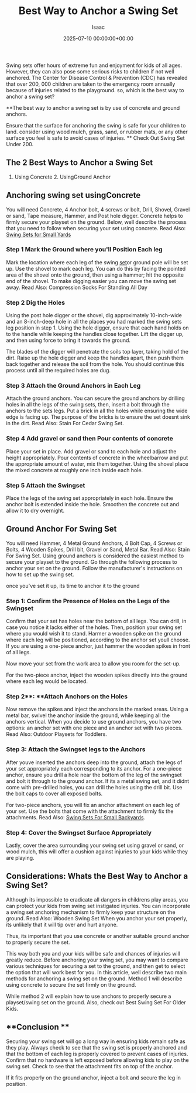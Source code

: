 ﻿---
title: Best Way to Anchor a Swing Set
description: Swing sets offer hours of extreme fun and enjoyment for kids of all ages. However, they can also pose some serious risks to children if not well anchored. The...
slug: /best-way-to-anchor-a-swing-set/
date: 2025-07-10 00:00:00+00:00
lastmod: 2025-07-10 00:00:00+03:00
author: Isaac
categories:

- Swing Sets
tags:

- swing-sets

- swing

- set
layout: post
---

Swing sets offer hours of extreme fun and enjoyment for kids of all ages. However, they can also pose some serious risks to children if not well anchored. The Center for Disease Control & Prevention (CDC) has revealed that over 200, 000 children are taken to the emergency room annually because of injuries related to the playground. so, which is the best way to anchor a swing set?

**The best way to anchor a swing set is by use of concrete and ground anchors.

Ensure that the surface for anchoring the swing is safe for your children to land. consider using wood mulch, grass, sand, or rubber mats, or any other surface you feel is safe to avoid cases of injuries. ** Check Out Swing Set Under 200.

##  The 2 Best Ways to Anchor a Swing Set

1. Using Concrete 2. UsingGround Anchor

##  Anchoring swing set using**Concrete**

You will need Concrete, 4 Anchor bolt, 4 screws or bolt, Drill, Shovel, Gravel or sand, Tape measure, Hammer, and Post hole digger. Concrete helps to firmly secure your playset on the ground. Below, well describe the process that you need to follow when securing your set using concrete. Read Also: [Swing Sets for Small Yards](https://pestpolicy.com/best-[swing-sets](https://pestpolicy.com/best-swing-set-for-older-kids/)-for-small-yards/)

###  **Step 1 Mark the Ground where you'll Position Each leg**

Mark the location where each leg of the swing [set](https://pestpolicy.com/best-swing-set-under-200/)or ground pole will be set up. Use the shovel to mark each leg. You can do this by facing the pointed area of the shovel onto the ground, then using a hammer; hit the opposite end of the shovel. To make digging easier you can move the swing set away. Read Also: Compression Socks For Standing All Day

###  **Step 2 Dig the Holes**

Using the post hole digger or the shovel, dig approximately 10-inch-wide and an 8-inch-deep hole in all the places you had marked the swing sets leg position in step 1. Using the hole digger, ensure that each hand holds on to the handle while keeping the handles close together. Lift the digger up, and then using force to bring it towards the ground.

The blades of the digger will penetrate the soils top layer, taking hold of the dirt. Raise up the hole digger and keep the handles apart, then push them back together and release the soil from the hole. You should continue this process until all the required holes are dug.

###  **Step 3 Attach the Ground Anchors in Each Leg**

Attach the ground anchors. You can secure the ground anchors by drilling holes in all the legs of the swing sets, then, insert a bolt through the anchors to the sets legs. Put a brick in all the holes while ensuring the wide edge is facing up. The purpose of the bricks is to ensure the set doesnt sink in the dirt. Read Also: Stain For Cedar Swing Set.

###  **Step 4 Add gravel or sand then Pour contents of concrete**

Place your set in place. Add gravel or sand to each hole and adjust the height appropriately. Pour contents of concrete in the wheelbarrow and put the appropriate amount of water, mix them together. Using the shovel place the mixed concrete at roughly one inch inside each hole.

###  **Step 5 Attach the Swingset**

Place the legs of the swing set appropriately in each hole. Ensure the anchor bolt is extended inside the hole. Smoothen the concrete out and allow it to dry overnight.

##  **Ground Anchor For Swing Set**

You will need Hammer, 4 Metal Ground Anchors, 4 Bolt Cap, 4 Screws or Bolts, 4 Wooden Spikes, Drill bit, Gravel or Sand, Metal Bar. Read Also: Stain For Swing Set. Using ground anchors is considered the easiest method to secure your playset to the ground. Go through the following process to anchor your set on the ground. Follow the manufacturer's instructions on how to set up the swing set.

once you've set it up, its time to anchor it to the ground

###  **Step 1: Confirm the Presence of Holes on the Legs of the Swingset**

Confirm that your set has holes near the bottom of all legs. You can drill, in case you notice it lacks either of the holes. Then, position your swing set where you would wish it to stand. Harmer a wooden spike on the ground where each leg will be positioned, according to the anchor set youll choose. If you are using a one-piece anchor, just hammer the wooden spikes in front of all legs.

Now move your set from the work area to allow you room for the set-up.

For the two-piece anchor, inject the wooden spikes directly into the ground where each leg would be located.

###  **Step 2****: ****Attach Anchors on the Holes**

Now remove the spikes and inject the anchors in the marked areas. Using a metal bar, swivel the anchor inside the ground, while keeping all the anchors vertical. When you decide to use ground anchors, you have two options: an anchor set with one piece and an anchor set with two pieces. Read Also: Outdoor Playsets for Toddlers.

###  **Step 3: Attach the Swingset legs to the Anchors**

After youve inserted the anchors deep into the ground, attach the legs of your set appropriately each corresponding to its anchor. For a one-piece anchor, ensure you drill a hole near the bottom of the leg of the swingset and bolt it through to the ground anchor. If its a metal swing set, and it didnt come with pre-drilled holes, you can drill the holes using the drill bit. Use the bolt caps to cover all exposed bolts.

For two-piece anchors, you will fix an anchor attachment on each leg of your set. Use the bolts that come with the attachment to firmly fix the attachments. Read Also: [Swing Sets For Small Backyards](https://pestpolicy.com/best-swing-sets-for-small-backyards/).

###  **Step 4: Cover the Swingset Surface Appropriately**

Lastly, cover the area surrounding your swing set using gravel or sand, or wood mulch, this will offer a cushion against injuries to your kids while they are playing.

##  Considerations: Whats the Best Way to Anchor a Swing Set?

Although its impossible to eradicate all dangers in childrens play areas, you can protect your kids from swing set instigated injuries. You can incorporate a swing set anchoring mechanism to firmly keep your structure on the ground. Read Also: Wooden Swing Set When you anchor your set properly, its unlikely that it will tip over and hurt anyone.

Thus, its important that you use concrete or another suitable ground anchor to properly secure the set.

This way both you and your kids will be safe and chances of injuries will greatly reduce. Before anchoring your swing set, you may want to compare various techniques for securing a set to the ground, and then get to select the option that will work best for you. In this article, well describe two main methods for anchoring a swing set on the ground. Method 1 will describe using concrete to secure the set firmly on the ground.

While method 2 will explain how to use anchors to properly secure a playset/swing set on the ground. Also, check out Best Swing Set For Older Kids.

##  **Conclusion **

Securing your swing set will go a long way in ensuring kids remain safe as they play. Always check to see that the swing set is properly anchored and that the bottom of each leg is properly covered to prevent cases of injuries. Confirm that no hardware is left exposed before allowing kids to play on the swing set. Check to see that the attachment fits on top of the anchor.

If it fits properly on the ground anchor, inject a bolt and secure the leg in position.
